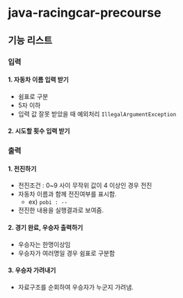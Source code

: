 # java-racingcar-precourse
## 기능 리스트
### 입력
#### 1. 자동차 이름 입력 받기
- 쉼표로 구분
- 5자 이하
- 입력 값 잘못 받았을 때 예외처리 `IllegalArgumentException`

#### 2. 시도할 횟수 입력 받기

### 출력
#### 1. 전진하기
- 전진조건 : 0~9 사이 무작위 값이 4 이상인 경우 전진
- 자동차 이름과 함께 전진여부를 표시함.
    - ex) `pobi : --`
- 전진한 내용을 실행결과로 보여줌.

#### 2. 경기 완료, 우승자 출력하기
- 우승자는 한명이상임
- 우승자가 여러명일 경우 쉼표로 구분함

#### 3. 우승자 가려내기
- 자료구조를 순회하여 우승자가 누군지 가려냄.
